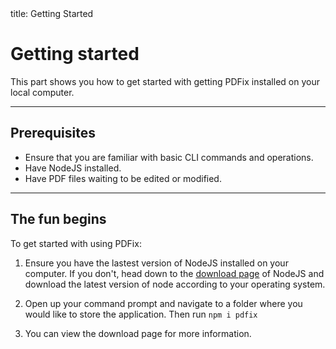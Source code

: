 <frontmatter>
  title: Getting Started
</frontmatter>

<br>

# Getting started

This part shows you how to get started with getting PDFix installed on your local computer.

---

## Prerequisites

- Ensure that you are familiar with basic CLI commands and operations.
- Have NodeJS installed.
- Have PDF files waiting to be edited or modified.

---

## The fun begins

To get started with using PDFix:

1. Ensure you have the lastest version of NodeJS installed on your computer. If you don't, head down to the [download page](https://nodejs.org/en/download/package-manager) of NodeJS and download the latest version of node according to your operating system.

2. Open up your command prompt and navigate to a folder where you would like to store the application. Then run `npm i pdfix`

3. You can view the download page for more information.
